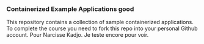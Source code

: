 ### Containerized Example Applications good

This repository contains a collection of sample containerized applications.  To complete the course you need to fork this repo into your personal Github account. Pour Narcisse  Kadjo.
Je teste encore pour voir.
